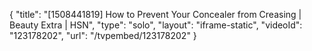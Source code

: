{
    "title": "[1508441819] How to Prevent Your Concealer from Creasing | Beauty Extra | HSN",
    "type": "solo",
    "layout": "iframe-static",
    "videoId": "123178202",
    "url": "\/tvpembed\/123178202"
}